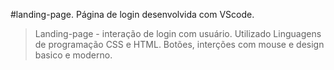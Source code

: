 #landing-page.
Página de login desenvolvida com VScode.  

> Landing-page - interação de login com usuário. 
> Utilizado Linguagens de programação CSS e HTML.
> Botões, interções com mouse e design basico e moderno. 
      
      
      
      
  
